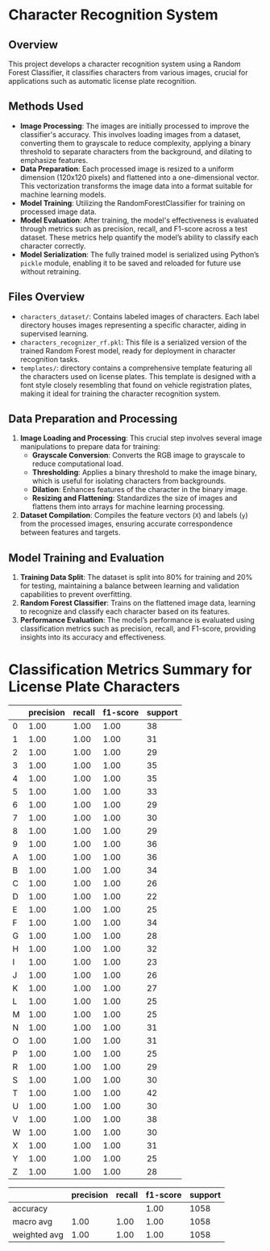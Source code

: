 # Character Recognition System

## Overview
This project develops a character recognition system using a Random Forest Classifier, it classifies characters from various images, crucial for applications such as automatic license plate recognition.

## Methods Used
- **Image Processing**: The images are initially processed to improve the classifier's accuracy. This involves loading images from a dataset, converting them to grayscale to reduce complexity, applying a binary threshold to separate characters from the background, and dilating to emphasize features.
- **Data Preparation**: Each processed image is resized to a uniform dimension (120x120 pixels) and flattened into a one-dimensional vector. This vectorization transforms the image data into a format suitable for machine learning models.
- **Model Training**: Utilizing the RandomForestClassifier for training on processed image data.
- **Model Evaluation**: After training, the model's effectiveness is evaluated through metrics such as precision, recall, and F1-score across a test dataset. These metrics help quantify the model’s ability to classify each character correctly.
- **Model Serialization**: The fully trained model is serialized using Python’s `pickle` module, enabling it to be saved and reloaded for future use without retraining.

## Files Overview
- `characters_dataset/`: Contains labeled images of characters. Each label directory houses images representing a specific character, aiding in supervised learning.
- `characters_recognizer_rf.pkl`: This file is a serialized version of the trained Random Forest model, ready for deployment in character recognition tasks.
-  `templates/`: directory contains a comprehensive template featuring all the characters used on license plates. This template is designed with a font style closely resembling that found on vehicle registration plates, making it ideal for training the character recognition system. 

## Data Preparation and Processing
1. **Image Loading and Processing**: This crucial step involves several image manipulations to prepare data for training:
   - **Grayscale Conversion**: Converts the RGB image to grayscale to reduce computational load.
   - **Thresholding**: Applies a binary threshold to make the image binary, which is useful for isolating characters from backgrounds.
   - **Dilation**: Enhances features of the character in the binary image.
   - **Resizing and Flattening**: Standardizes the size of images and flattens them into arrays for machine learning processing.
2. **Dataset Compilation**: Compiles the feature vectors (`X`) and labels (`y`) from the processed images, ensuring accurate correspondence between features and targets.

## Model Training and Evaluation
1. **Training Data Split**: The dataset is split into 80% for training and 20% for testing, maintaining a balance between learning and validation capabilities to prevent overfitting.
2. **Random Forest Classifier**: Trains on the flattened image data, learning to recognize and classify each character based on its features.
3. **Performance Evaluation**: The model’s performance is evaluated using classification metrics such as precision, recall, and F1-score, providing insights into its accuracy and effectiveness.


# Classification Metrics Summary for License Plate Characters

|           | precision | recall | f1-score | support |
|-----------|-----------|--------|----------|---------|
| 0         | 1.00      | 1.00   | 1.00     | 38      |
| 1         | 1.00      | 1.00   | 1.00     | 31      |
| 2         | 1.00      | 1.00   | 1.00     | 29      |
| 3         | 1.00      | 1.00   | 1.00     | 35      |
| 4         | 1.00      | 1.00   | 1.00     | 35      |
| 5         | 1.00      | 1.00   | 1.00     | 33      |
| 6         | 1.00      | 1.00   | 1.00     | 29      |
| 7         | 1.00      | 1.00   | 1.00     | 30      |
| 8         | 1.00      | 1.00   | 1.00     | 29      |
| 9         | 1.00      | 1.00   | 1.00     | 36      |
| A         | 1.00      | 1.00   | 1.00     | 36      |
| B         | 1.00      | 1.00   | 1.00     | 34      |
| C         | 1.00      | 1.00   | 1.00     | 26      |
| D         | 1.00      | 1.00   | 1.00     | 22      |
| E         | 1.00      | 1.00   | 1.00     | 25      |
| F         | 1.00      | 1.00   | 1.00     | 34      |
| G         | 1.00      | 1.00   | 1.00     | 28      |
| H         | 1.00      | 1.00   | 1.00     | 32      |
| I         | 1.00      | 1.00   | 1.00     | 23      |
| J         | 1.00      | 1.00   | 1.00     | 26      |
| K         | 1.00      | 1.00   | 1.00     | 27      |
| L         | 1.00      | 1.00   | 1.00     | 25      |
| M         | 1.00      | 1.00   | 1.00     | 25      |
| N         | 1.00      | 1.00   | 1.00     | 31      |
| O         | 1.00      | 1.00   | 1.00     | 31      |
| P         | 1.00      | 1.00   | 1.00     | 25      |
| R         | 1.00      | 1.00   | 1.00     | 29      |
| S         | 1.00      | 1.00   | 1.00     | 30      |
| T         | 1.00      | 1.00   | 1.00     | 42      |
| U         | 1.00      | 1.00   | 1.00     | 30      |
| V         | 1.00      | 1.00   | 1.00     | 38      |
| W         | 1.00      | 1.00   | 1.00     | 30      |
| X         | 1.00      | 1.00   | 1.00     | 31      |
| Y         | 1.00      | 1.00   | 1.00     | 25      |
| Z         | 1.00      | 1.00   | 1.00     | 28      |

|    | precision | recall | f1-score | support |
|----|-----------|--------|----------|---------|
| accuracy |           |        | 1.00     | 1058    |
| macro avg | 1.00      | 1.00   | 1.00     | 1058    |
| weighted avg | 1.00      | 1.00   | 1.00     | 1058    |

